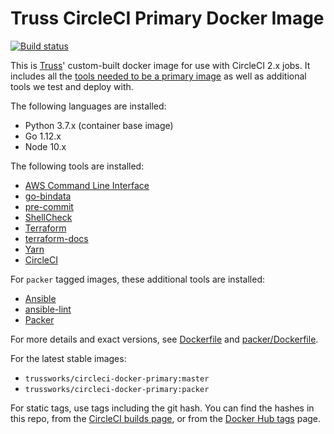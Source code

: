 # Truss CircleCI Primary Docker Image

[![Build status](https://img.shields.io/circleci/project/github/trussworks/circleci-docker-primary/master.svg)](https://circleci.com/gh/trussworks/circleci-docker-primary/tree/master)

This is [Truss](https://truss.works/)' custom-built docker image for use with CircleCI 2.x jobs. It includes all the [tools needed to be a primary image](https://circleci.com/docs/2.0/custom-images/#adding-required-and-custom-tools-or-files) as well as additional tools we test and deploy with.

The following languages are installed:

* Python 3.7.x (container base image)
* Go 1.12.x
* Node 10.x

The following tools are installed:

* [AWS Command Line Interface](https://aws.amazon.com/cli/)
* [go-bindata](https://github.com/kevinburke/go-bindata)
* [pre-commit](http://pre-commit.com/)
* [ShellCheck](https://www.shellcheck.net/)
* [Terraform](https://www.terraform.io/)
* [terraform-docs](https://github.com/segmentio/terraform-docs)
* [Yarn](https://yarnpkg.com/)
* [CircleCI](https://circleci.com/docs/2.0/local-cli/)

For `packer` tagged images, these additional tools are installed:

* [Ansible](https://pypi.org/project/ansible/)
* [ansible-lint](https://pypi.org/project/ansible-lint/)
* [Packer](https://packer.io/)

For more details and exact versions, see [Dockerfile](https://github.com/trussworks/circleci-docker-primary/blob/master/Dockerfile) and [packer/Dockerfile](https://github.com/trussworks/circleci-docker-primary/blob/master/packer/Dockerfile).

For the latest stable images:

* `trussworks/circleci-docker-primary:master`
* `trussworks/circleci-docker-primary:packer`

For static tags, use tags including the git hash. You can find the hashes in this repo, from the [CircleCI builds page](https://circleci.com/gh/trussworks/circleci-docker-primary/tree/master), or from the [Docker Hub tags](https://hub.docker.com/r/trussworks/circleci-docker-primary/tags/) page.
